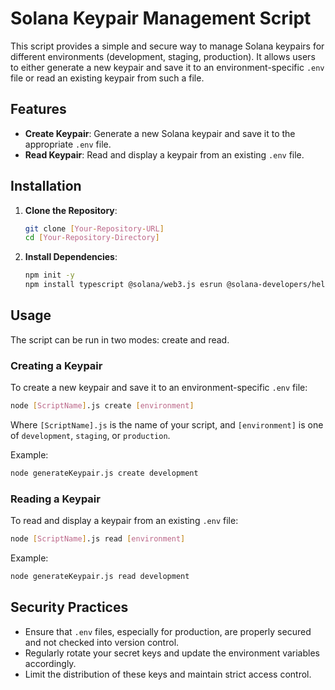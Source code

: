 # Solana Keypair Management Script

This script provides a simple and secure way to manage Solana keypairs for different environments (development, staging, production). It allows users to either generate a new keypair and save it to an environment-specific `.env` file or read an existing keypair from such a file.

## Features

- **Create Keypair**: Generate a new Solana keypair and save it to the appropriate `.env` file.
- **Read Keypair**: Read and display a keypair from an existing `.env` file.

## Installation

1. **Clone the Repository**:
   ```bash
   git clone [Your-Repository-URL]
   cd [Your-Repository-Directory]
   ```

2. **Install Dependencies**:
   ```bash
   npm init -y
   npm install typescript @solana/web3.js esrun @solana-developers/helpers
   ```

## Usage

The script can be run in two modes: create and read.

### Creating a Keypair

To create a new keypair and save it to an environment-specific `.env` file:

```bash
node [ScriptName].js create [environment]
```

Where `[ScriptName].js` is the name of your script, and `[environment]` is one of `development`, `staging`, or `production`.

Example:

```bash
node generateKeypair.js create development
```

### Reading a Keypair

To read and display a keypair from an existing `.env` file:

```bash
node [ScriptName].js read [environment]
```

Example:

```bash
node generateKeypair.js read development
```

## Security Practices

- Ensure that `.env` files, especially for production, are properly secured and not checked into version control.
- Regularly rotate your secret keys and update the environment variables accordingly.
- Limit the distribution of these keys and maintain strict access control.
